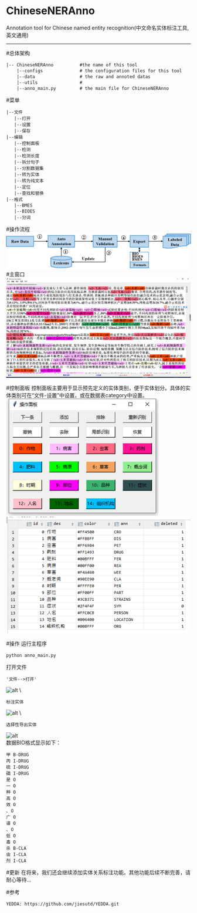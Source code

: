 # ChineseNERAnno
Annotation tool for Chinese named entity recognition(中文命名实体标注工具,英文通用)
***
#总体架构
```
|-- ChineseNERAnno          #the name of this tool
    |--configs              # the configuration files for this tool
    |--data                 # the raw and annoted datas
    |--utils                # 
    |--anno_main.py         # the main file for ChineseNERAnno
```
#菜单
```
|--文件
   |--打开
   |--设置
   |--保存
|--编辑
   |--控制面板
   |--检测
   |--检测长度
   |--拆分句子
   |--分割数据集
   |--转为实体
   |--转为纯文本
   |--定位
   |--查找和替换
|--格式
   |--BMES
   |--BIOES
   |--分词
```
#操作流程
![alt](configs/process.png)
#主窗口
![alt](configs/main.png)


#控制面板
控制面板主要用于显示预先定义的实体类别，便于实体划分。具体的实体类别可在“文件-设置”中设置，或在数据表category中设置。 \
![alt](configs/keyboard.png) ![alt](configs/categories.png)

#操作
运行主程序
```
python anno_main.py
```
打开文件
```
'文件-->打开'
```
![alt](configs/Video_2020-08-01_163914.gif) \
```
标注实体
```
![alt](configs/Video_2020-08-01_165311.gif) \

```
选择性导出实体
```
![alt](configs/Video_2020-08-01_163914.gif) \
数据BIO格式显示如下：
```
甲 B-DRUG
丙 I-DRUG
硫 I-DRUG
磷 I-DRUG
是 O
一 O
种 O
高 O
效 O
､ O
广 O
谱 O
､ O
低 O
毒 O
杀 B-CLA
虫 I-CLA
剂 I-CLA
```



#更新
在将来，我们还会继续添加实体关系标注功能。其他功能后续不断完善，请耐心等待...

#参考
```
YEDDA: https://github.com/jiesutd/YEDDA.git
```

